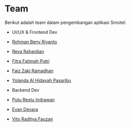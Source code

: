 # Team

Berikut adalah team dalam pengembangan aplikasi Smotel:

* UI/UX & Frontend Dev
* [Rohman Beny Riyanto](https://github.com/RohmanBenyRiyanto)
* [Reva Rahardian](https://github.com/Rahardians)
* [Fitra Fatimah Putri](https://github.com/fitrafputri)
* [Faiz Zaki Ramadhan](https://github.com/faizzaki14)
* [Yolanda Al Hidayah Pasaribu](https://github.com/yolandapasaribu)

* Backend Dev
* [Putu Restu Indrawan](https://github.com/restuindrawan)
* [Evan Devara](https://github.com/Evan-Devara)
* [Vito Raditya Fauzan](https://github.com/vitoradityafauzan)
